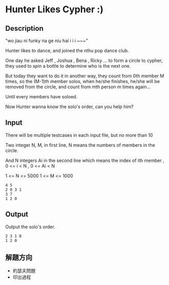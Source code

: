 # Hunter Likes Cypher :)   

## Description
"wo jiau ni funky na ge niu hai i i i ~~~"

Hunter likes to dance, and joined the nthu pop dance club.

One day he asked Jeff , Joshua , Bena , Ricky ... to form a circle to cypher, they used to spin a bottle to determine who is the next one.

But today they want to do it in another way, they count from 0th member M times, so the (M-1)th member solos, when he/she finishes, he/she will be removed from the circle, and count from mth person m times again...

Until every members have soloed.

Now Hunter wanna know the solo's order, can you help him?

## Input
There will be multiple testcases in each input file, but no more than 10

Two integer N, M, in first line, N means the numbers of members in the circle.

And N integers Ai in the second line which means the index of ith member , 0 <= i < N , 0 <= Ai < N

1 <= N <= 5000
1 <= M <= 1000
```
4 5
2 0 3 1
3 7
1 2 0
```

## Output
Output the solo's order.
```
2 3 1 0
1 2 0
```


## 解題方向
+ 約瑟夫問題
+ 印出過程
